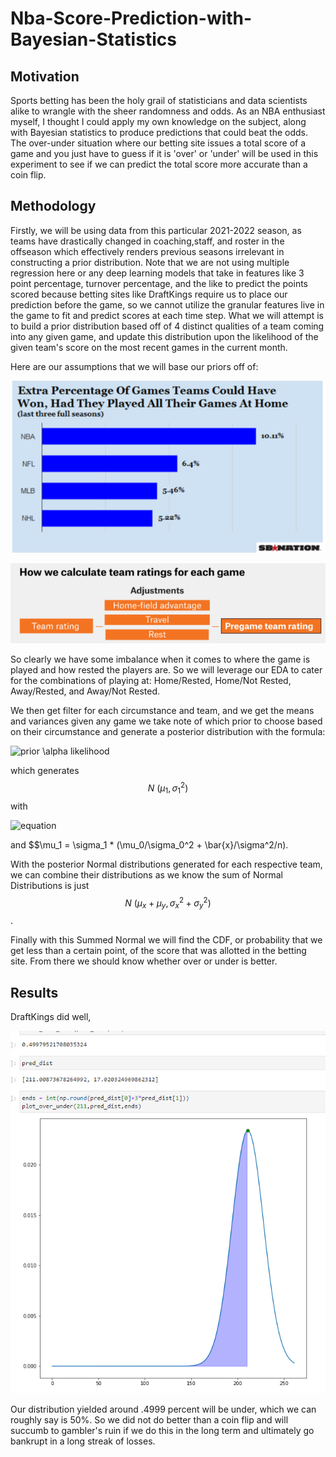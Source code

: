 # Nba-Score-Prediction-with-Bayesian-Statistics

## Motivation
Sports betting has been the holy grail of statisticians and data scientists alike to wrangle with the sheer randomness and odds. As an NBA enthusiast myself, I thought I could apply my own knowledge on the subject, along with Bayesian statistics to produce predictions that could beat the odds. The over-under situation where our betting site issues a total score of a game and you just have to guess if it is 'over' or 'under' will be used in this experiment to see if we can predict the total score more accurate than a coin flip.

## Methodology
Firstly, we will be using data from this particular 2021-2022 season, as teams have drastically changed in coaching,staff, and roster in the offseason which effectively renders previous seasons irrelevant in constructing a prior distribution. Note that we are not using multiple regression here or any deep learning models that take in features like 3 point percentage, turnover percentage, and the like to predict the points scored because betting sites like DraftKings require us to place our prediction before the game, so we cannot utilize the granular features live in the game to fit and predict scores at each time step. What we will attempt is to build a prior distribution based off of 4 distinct qualities of a team coming into any given game, and update this distribution upon the likelihood of the given team's score on the most recent games in the current month.

Here are our assumptions that we will base our priors off of:

![alt text](https://github.com/JerryLiu-dev/Nba-Score-Prediction-with-Bayesian-Statistics/blob/main/images/home%20advantage.PNG)

![alt text](https://github.com/JerryLiu-dev/Nba-Score-Prediction-with-Bayesian-Statistics/blob/main/images/rest%20advantage.PNG)

So clearly we have some imbalance when it comes to where the game is played and how rested the players are. So we will leverage our EDA to cater for the combinations of 
playing at: Home/Rested, Home/Not Rested, Away/Rested, and Away/Not Rested.

We then get filter for each circumstance and team, and we get the means and variances given any game we take note of which prior to choose based on their circumstance and generate a posterior distribution with the formula: 

<img src="https://latex.codecogs.com/png.image?\dpi{110}&space;&space;prior&space;&space;\alpha&space;&space;likelihood" title=" prior \alpha likelihood" />

which generates $$N~(\mu_1, \sigma_1^2)$$ with 

![equation](https://latex.codecogs.com/svg.image?%20%5Cmu_1%20=%20%5Csigma_1%20*%20(%5Cmu_0/%5Csigma_0%5E2%20&plus;%20%5Cbar%7Bx%7D/%5Csigma%5E2/n)) 

and $$\mu_1 = \sigma_1 * (\mu_0/\sigma_0^2 + \bar{x}/\sigma^2/n).

With the posterior Normal distributions generated for each respective team, we can combine their distributions as we know the sum of Normal Distributions is just $$N~(\mu_x+\mu_y, \sigma_x^2 + \sigma_y^2)$$.

Finally with this Summed Normal we will find the CDF, or probability that we get less than a certain point, of the score that was allotted in the betting site. From there we should know whether over or under is better.

## Results
DraftKings did well,

![alt text](https://github.com/JerryLiu-dev/Nba-Score-Prediction-with-Bayesian-Statistics/blob/main/images/nbares.PNG)

Our distribution yielded around .4999 percent will be under, which we can roughly say is 50%. So we did not do better than a coin flip and will succumb to gambler's ruin if we do this in the long term and ultimately go bankrupt in a long streak of losses.
